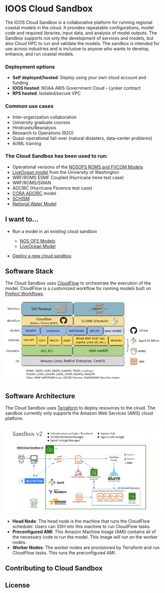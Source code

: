 # IOOS Cloud Sandbox

The IOOS Cloud Sandbox is a collaborative platform for running regional coastal models in the cloud.
It provides repeatable configurations, model code and required libraries, input data, and analysis of model outputs. The Sandbox supports not only the development of services and models, but also Cloud HPC to run and validate the models. The sandbox is intended for use across industries and is inclusive to anyone who wants to develop, enhance, and run coastal models.

### Deployment options

- **Self deployed/hosted**: Deploy using your own cloud account and funding
- **IOOS hosted**: NOAA AWS Government Cloud – Lynker contract
- **RPS hosted**: Isolated/secure VPC

### Common use cases
- Inter-organization collaboration
- University graduate courses
- Hindcasts/Reanalysis
- Research to Operations (R2O)
- Quasi-operational fail-over (natural disasters, data-center problems)
- AI/ML training

### The Cloud Sandbox has been used to run:

- Operational versions of the [NOSOFS ROMS and FVCOM Models](https://github.com/ioos/nosofs-NCO)
- [LiveOcean model](https://comt.ioos.us/projects/liveocean) from the University of Washington
- WRF/ROMS ESMF Coupled (Hurricane Irene test case)
- WRF/ROMS/SWAN
- ADCIRC (Hurricane Florence test case)
- [CORA ADCIRC](https://registry.opendata.aws/noaa-nos-cora/) model
- [SCHISM](https://ccrm.vims.edu/schismweb/)
- [National Water Model](https://water.noaa.gov/about/nwm)

## I want to...

- Run a model in an existing cloud sandbox
    - [NOS OFS Models](NOSOFS-MODELS.md)
    - [LiveOcean Model](LIVEOCEAN-MODEL.md)

- [Deploy a new cloud sandbox](DEPLOYMENT.md)

## Software Stack

The Cloud Sandbox uses [CloudFlow](CLOUDFLOW.md) to orchestrate the execution of the model. CloudFlow is a customized workflow for running models built on [Prefect Workflows](https://docs-v1.prefect.io/api/0.15.13/).

![Modeling Stack](./images/sandbox-stack.png)

## Software Architecture 

The Cloud Sandbox uses [Terraform](https://www.terraform.io/) to deploy resources to the cloud. The sandbox currently only supports the Amazon Web Services (AWS) cloud platform.

![Software Architecture](./images/sandbox-architecture.png)

- **Head Node**: The head node is the machine that runs the CloudFlow scheduler. Users can SSH into this machine to run CloudFlow tasks.
- **Preconfigured AMI**: This Amazon Machine Image (AMI) contains all of the necessary code to run the model. This image will run on the worker nodes.
- **Worker Nodes**: The worker nodes are provisioned by Terraform and run CloudFlow tasks. This runs the preconfigured AMI.

## Contributing to Cloud Sandbox

## License
